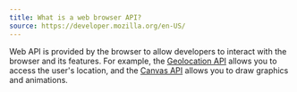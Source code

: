 ```yaml
---
title: What is a web browser API?
source: https://developer.mozilla.org/en-US/
---
```


Web API is provided by the browser to allow developers to interact with the browser and its features. For example, the [Geolocation API](https://developer.mozilla.org/en-US/docs/Web/API/Geolocation_API) allows you to access the user's location, and the [Canvas API](https://developer.mozilla.org/en-US/docs/Web/API/Canvas_API) allows you to draw graphics and animations.
